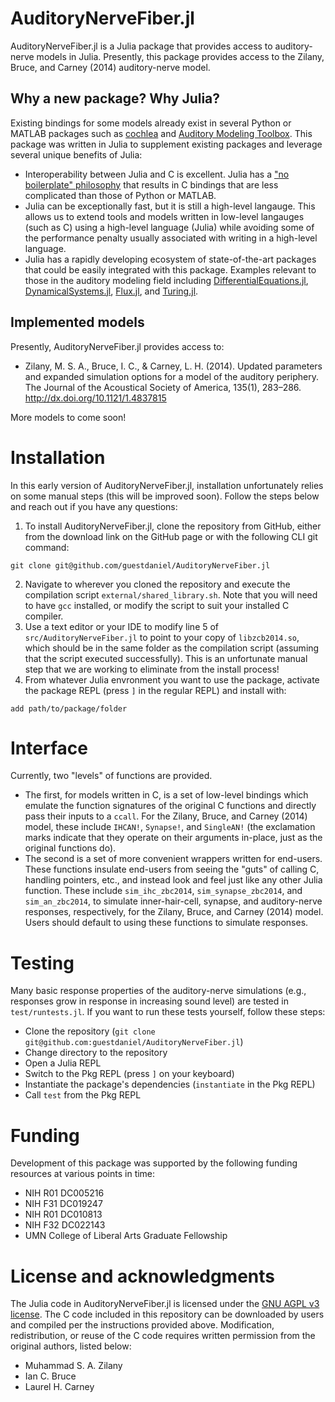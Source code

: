 # AuditoryNerveFiber.jl

AuditoryNerveFiber.jl is a Julia package that provides access to auditory-nerve models in Julia. 
Presently, this package provides access to the Zilany, Bruce, and Carney (2014) auditory-nerve model. 

## Why a new package? Why Julia?
Existing bindings for some models already exist in several Python or MATLAB packages such as [cochlea](https://github.com/mrkrd/cochlea) and [Auditory Modeling Toolbox](https://amtoolbox.org/).
This package was written in Julia to supplement existing packages and leverage several unique benefits of Julia:
- Interoperability between Julia and C is excellent. Julia has a ["no boilerplate" philosophy](https://docs.julialang.org/en/v1/manual/calling-c-and-fortran-code/) that results in C bindings that are less complicated than those of Python or MATLAB.
- Julia can be exceptionally fast, but it is still a high-level langauge. This allows us to extend tools and models written in low-level langauges (such as C) using a high-level language (Julia) while avoiding some of the performance penalty usually associated with writing in a high-level language. 
- Julia has a rapidly developing ecosystem of state-of-the-art packages that could be easily integrated with this package. Examples relevant to those in the auditory modeling field including [DifferentialEquations.jl](https://github.com/SciML/DifferentialEquations.jl), [DynamicalSystems.jl](https://github.com/JuliaDynamics/DynamicalSystems.jl), [Flux.jl](https://github.com/FluxML/Flux.jl), and [Turing.jl](https://github.com/TuringLang/Turing.jl). 

## Implemented models

Presently, AuditoryNerveFiber.jl provides access to:
- Zilany, M. S. A., Bruce, I. C., & Carney, L. H. (2014). Updated parameters and
expanded simulation options for a model of the auditory periphery. The Journal
of the Acoustical Society of America, 135(1), 283–286.
http://dx.doi.org/10.1121/1.4837815

More models to come soon!

# Installation
In this early version of AuditoryNerveFiber.jl, installation unfortunately relies on some manual steps (this will be improved soon).
Follow the steps below and reach out if you have any questions:
1. To install AuditoryNerveFiber.jl, clone the repository from GitHub, either from the download link on the GitHub page or with the following CLI git command:
```
git clone git@github.com/guestdaniel/AuditoryNerveFiber.jl
```
2. Navigate to wherever you cloned the repository and execute the compilation script `external/shared_library.sh`. 
Note that you will need to have `gcc` installed, or modify the script to suit your installed C compiler.
3. Use a text editor or your IDE to modify line 5 of `src/AuditoryNerveFiber.jl` to point to your copy of `libzcb2014.so`, which should be in the same folder as the compilation script (assuming that the script executed successfully). 
This is an unfortunate manual step that we are working to eliminate from the install process!
4. From whatever Julia envronment you want to use the package, activate the package REPL (press `]` in the regular REPL) and install with:
```
add path/to/package/folder
```

# Interface
Currently, two "levels" of functions are provided.
- The first, for models written in C, is a set of low-level bindings which emulate the function signatures of the original C functions and directly pass their inputs to a `ccall`. For the Zilany, Bruce, and Carney (2014) model, these include `IHCAN!`, `Synapse!`, and `SingleAN!` (the exclamation marks indicate that they operate on their arguments in-place, just as the original functions do). 
- The second is a set of more convenient wrappers written for end-users. These functions insulate end-users from seeing the "guts" of calling C, handling pointers, etc., and instead look and feel just like any other Julia function. These include `sim_ihc_zbc2014`, `sim_synapse_zbc2014`, and `sim_an_zbc2014`, to simulate inner-hair-cell, synapse, and auditory-nerve responses, respectively, for the Zilany, Bruce, and Carney (2014) model. Users should default to using these functions to simulate responses. 

# Testing
Many basic response properties of the auditory-nerve simulations (e.g., responses grow in response in increasing sound level) are tested in `test/runtests.jl`. 
If you want to run these tests yourself, follow these steps:
- Clone the repository (`git clone git@github.com:guestdaniel/AuditoryNerveFiber.jl`)
- Change directory to the repository 
- Open a Julia REPL
- Switch to the Pkg REPL (press `]` on your keyboard)
- Instantiate the package's dependencies (`instantiate` in the Pkg REPL)
- Call `test` from the Pkg REPL

# Funding
Development of this package was supported by the following funding resources at various points in time:
- NIH R01 DC005216
- NIH F31 DC019247
- NIH R01 DC010813
- NIH F32 DC022143
- UMN College of Liberal Arts Graduate Fellowship

# License and acknowledgments

The Julia code in AuditoryNerveFiber.jl is licensed under the [GNU AGPL v3 license](https://www.gnu.org/licenses/agpl-3.0.en.html). 
The C code included in this repository can be downloaded by users and compiled per the instructions provided above.
Modification, redistribution, or reuse of the C code requires written permission from the original authors, listed below:
- Muhammad S. A. Zilany
- Ian C. Bruce
- Laurel H. Carney